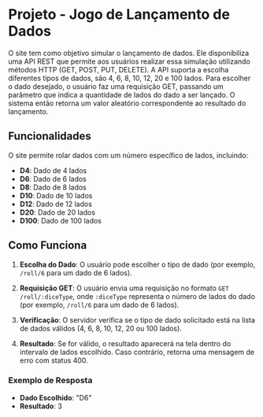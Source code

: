 # Projeto - Jogo de Lançamento de Dados

O site tem como objetivo simular o lançamento de dados. 
Ele disponibiliza uma API REST que permite aos usuários realizar essa simulação utilizando métodos HTTP (GET, POST, PUT, DELETE). 
A API suporta a escolha diferentes tipos de dados, são 4, 6, 8, 10, 12, 20 e 100 lados.
Para escolher o dado desejado, o usuário faz uma requisição GET, passando um parâmetro que indica a quantidade de lados do dado a ser lançado. 
O sistema então retorna um valor aleatório correspondente ao resultado do lançamento.

## Funcionalidades

O site permite rolar dados com um número específico de lados, incluindo:

- **D4**: Dado de 4 lados
- **D6**: Dado de 6 lados
- **D8**: Dado de 8 lados
- **D10**: Dado de 10 lados
- **D12**: Dado de 12 lados
- **D20**: Dado de 20 lados
- **D100**: Dado de 100 lados

## Como Funciona

1. **Escolha do Dado**: O usuário pode escolher o tipo de dado (por exemplo, `/roll/6` para um dado de 6 lados).

2. **Requisição GET**: O usuário envia uma requisição no formato `GET /roll/:diceType`, onde `:diceType` representa o número de lados do dado (por exemplo, `/roll/6` para um dado de 6 lados).

3. **Verificação**: O servidor verifica se o tipo de dado solicitado está na lista de dados válidos (4, 6, 8, 10, 12, 20 ou 100 lados).

4. **Resultado**: Se for válido, o resultado aparecerá na tela dentro do intervalo de lados escolhido. Caso contrário, retorna uma mensagem de erro com status 400.

### Exemplo de Resposta

- **Dado Escolhido**: "D6"
- **Resultado**: 3

